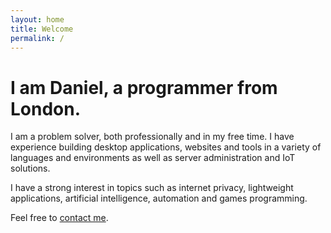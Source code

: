 ```yaml
---
layout: home
title: Welcome
permalink: /
---
```


# I am Daniel, a programmer from London.

I am a problem solver, both professionally and in my free time. I have experience building desktop applications, websites and tools in a variety of languages and environments as well as server administration and IoT solutions.

I have a strong interest in topics such as internet privacy, lightweight applications, artificial intelligence, automation and games programming.

Feel free to [contact me](mailto:danieljosephball@icloud.com).
